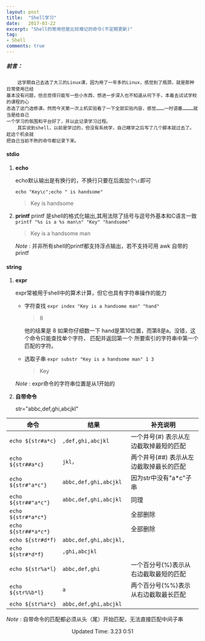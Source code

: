 ```yaml
---
layout: post
title:  "Shell学习"
date:   2017-03-22
excerpt: "Shell的常用但是比较难记的命令(不定期更新)"
tag:
- Shell
comments: true
---
```


##### 前言：

        这学期自己去选了大三的Linux课，因为用了一年多的Linux，感觉到了瓶颈，就是那种日常使用已经
    基本没有问题，但总觉得只能写一些小东西，想进一步深入也不知道从何下手，本着去试试学校的课程的心
    态选了这门选修课。然而今天第一次上机实验看了一下全部实验内容，感觉………一时语塞…………就当是给自己
    一个学习的氛围和平台好了，并以此记录学习过程。
        其实说到shell，以前是学过的，但没有系统学，自己瞎学之后写了几个脚本就过去了。趁这个机会就
    把自己当前不熟的命令都记录下来。


#### stdio
1. **echo**

   echo默认输出是有换行的，不换行只要在后面加个`\c`即可

   `echo "Key\c";echo " is handsome"`
   > Key is handsome
2. **printf**
   printf 是shell的格式化输出,其用法除了括号与逗号外基本和C语言一致
   `printf "%s is a %s man\n" "Key" "handsome"`
   > Key is a handsome man
   
   *Note* : 并非所有shell的printf都支持浮点输出，若不支持可用 awk 自带的 printf

#### string
1. **expr**

   expr常被用于shell中的算术计算，但它也具有字符串操作的能力
   + 字符查找
   `expr index "Key is a handsome man" "hand"`
        > 8
        
        他的结果是 8 如果你仔细数一下 hand是第10位置，而第8是a。没错，这个命令只能查找单个字符，
        匹配并返回第一个 所要索引的字符串中第一个匹配的字符。
   + 选取子串
   `expr substr "Key is a handsome man" 1 3`
        > Key

   *Note* : expr命令的字符串位置是从1开始的

2. **自带命令**

    str="abbc,def,ghi,abcjkl"

命令              | 结果                 |补充说明
------------------|----------------------|--------
`echo ${str#a*c}` | `,def,ghi,abcjkl`    | 一个井号(#) 表示从左边截取掉最短的匹配 
`echo ${str##a*c}`   |  `jkl，`               |两个井号(##) 表示从左边截取掉最长的匹配
`echo ${str#"a*c"}`  |  `abbc,def,ghi,abcjkl`| 因为str中没有"a*c"子串
`echo ${str##"a*c"}` |  `abbc,def,ghi,abcjkl`| 同理
`echo ${str#*a*c*}` |                     |全部删除
`echo ${str##*a*c*}` |                    |全部删除 
`echo ${str#d*f)`    |  `abbc,def,ghi,abcjkl,`|
`echo ${str#*d*f}`  |  `,ghi,abcjkl`|
`echo ${str%a*l}`    |  `abbc,def,ghi`|  一个百分号(%)表示从右边截取最短的匹配
`echo ${str%%b*l}`   |  `a`  | 两个百分号(%%)表示从右边截取最长匹配
`echo ${str%a*c}`   | `abbc,def,ghi,abcjkl`|

*Note* : 自带命令的匹配都必须从头（尾）开始匹配，无法直接匹配中间子串

<center>Updated Time: 3.23 0:51</center>
